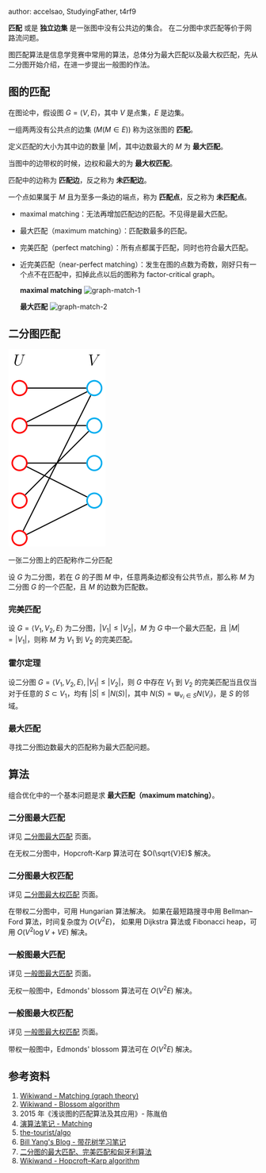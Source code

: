 author: accelsao, StudyingFather, t4rf9

**匹配** 或是 **独立边集** 是一张图中没有公共边的集合。
在二分图中求匹配等价于网路流问题。

图匹配算法是信息学竞赛中常用的算法，总体分为最大匹配以及最大权匹配，先从二分图开始介绍，在进一步提出一般图的作法。

## 图的匹配

在图论中，假设图 $G=(V,E)$，其中 $V$ 是点集，$E$ 是边集。

一组两两没有公共点的边集 $(M(M\in E))$ 称为这张图的 **匹配**。

定义匹配的大小为其中边的数量 $|M|$，其中边数最大的 $M$ 为 **最大匹配**。

当图中的边带权的时候，边权和最大的为 **最大权匹配**。

匹配中的边称为 **匹配边**，反之称为 **未匹配边**。

一个点如果属于 $M$ 且为至多一条边的端点，称为 **匹配点**，反之称为 **未匹配点**。

-   maximal matching：无法再增加匹配边的匹配。不见得是最大匹配。
-   最大匹配（maximum matching）：匹配数最多的匹配。
-   完美匹配（perfect matching）：所有点都属于匹配，同时也符合最大匹配。
-   近完美匹配（near-perfect matching）：发生在图的点数为奇数，刚好只有一个点不在匹配中，扣掉此点以后的图称为 factor-critical graph。

    **maximal matching** ![graph-match-1](./images/graph-match-1.png)

    **最大匹配** ![graph-match-2](./images/graph-match-2.png)

## 二分图匹配

![](../images/bi-graph.svg)

一张二分图上的匹配称作二分匹配

设 $G$ 为二分图，若在 $G$ 的子图 $M$ 中，任意两条边都没有公共节点，那么称 $M$ 为二分图 $G$ 的一个匹配，且 $M$ 的边数为匹配数。

### 完美匹配

设 $G=\langle V_1, V_2, E \rangle$ 为二分图，$|V_1| \leq |V_2|$，$M$ 为 $G$ 中一个最大匹配，且 $|M|=|V_1|$，则称 $M$ 为 $V_1$ 到 $V_2$ 的完美匹配。

### 霍尔定理

设二分图 $G=\langle V_1, V_2, E \rangle, |V_1| \leq |V_2|$，则 $G$ 中存在 $V_1$ 到 $V_2$ 的完美匹配当且仅当对于任意的 $S \subset V_1$，均有 $|S|\leq|N(S)|$，其中 $N(S)=\Cup_{v_i \in S}{N(V_i)}$，是 $S$ 的邻域。

### 最大匹配

寻找二分图边数最大的匹配称为最大匹配问题。

## 算法

组合优化中的一个基本问题是求 **最大匹配（maximum matching）**。

### 二分图最大匹配

详见 [二分图最大匹配](./bigraph-match.md) 页面。

在无权二分图中，Hopcroft-Karp 算法可在 $O(\sqrt{V}E)$ 解决。

### 二分图最大权匹配

详见 [二分图最大权匹配](./bigraph-weight-match.md) 页面。

在带权二分图中，可用 Hungarian 算法解决。
如果在最短路搜寻中用 Bellman–Ford 算法，时间复杂度为 $O(V^2E)$，
如果用  Dijkstra 算法或 Fibonacci heap，可用 $O(V^{2}\log {V}+VE)$ 解决。

### 一般图最大匹配

详见 [一般图最大匹配](./general-match.md) 页面。

无权一般图中，Edmonds' blossom 算法可在 $O(V^2E)$ 解决。

### 一般图最大权匹配

详见 [一般图最大权匹配](./general-weight-match.md) 页面。

带权一般图中，Edmonds' blossom 算法可在 $O(V^2E)$ 解决。

## 参考资料

1.  [Wikiwand - Matching (graph theory)](https://www.wikiwand.com/en/Matching_%28graph_theory%29)
2.  [Wikiwand - Blossom algorithm](https://www.wikiwand.com/en/Blossom_algorithm)
3.  2015 年《浅谈图的匹配算法及其应用》- 陈胤伯
4.  [演算法笔记 - Matching](http://web.ntnu.edu.tw/~algo/Matching.html)
5.  [the-tourist/algo](https://github.com/the-tourist/algo)
6.  [Bill Yang's Blog - 带花树学习笔记](https://blog.bill.moe/blossom-algorithm-notes/)
7.  [二分图的最大匹配、完美匹配和匈牙利算法](https://www.renfei.org/blog/bipartite-matching.html)
8.  [Wikiwand - Hopcroft–Karp algorithm](https://www.wikiwand.com/en/Hopcroft%E2%80%93Karp_algorithm)
